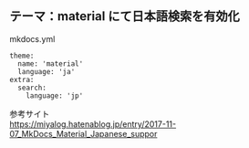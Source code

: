 ## テーマ：material にて日本語検索を有効化
mkdocs.yml
```
theme:
  name: 'material'
  language: 'ja'
extra:
  search:
    language: 'jp'
```    
参考サイト  
<https://miyalog.hatenablog.jp/entry/2017-11-07_MkDocs_Material_Japanese_suppor>
